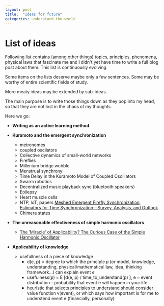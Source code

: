 ```yaml
---
layout: post
title:  "Ideas for future"
categories: understand-the-world
---
```


# List of ideas

Following list contains (among other things) topics, principles, phenomena, physical laws that fascinate me and I didn't yet have time to write a full blog post about them. This list is continuously evolving. 

Some items on the lists deserve maybe only a few sentences. Some may be worthy of entire scientific fields of study.

More meaty ideas may be extended by sub-ideas.

The main purpose is to write those things down as they pop into my head, so that they are not lost in the chaos of my thoughts.


Here we go:
- **Writing as an active learning method**
- **Kuramoto and the emergent synchronization** 
    - metronomes
    - coupled oscilators
    - Collective dynamics of small-world networks
    - Fireflies
    - Millenium bridge wobble
    - Menstrual synchrony
    - Time Delay in the Kuramoto Model of Coupled Oscillators 
    - Swarm robotics
    - Decentralized music playback sync (bluetooth speakers)   
    - Epilepsy
    - Heart muscle cells
    - NTP, IoT, papers [Meshed Emergent Firefly Synchronization](https://www.researchgate.net/publication/224097522_Emergent_Slot_Synchronization_in_Wireless_Networks), [Estimators for Time Synchronization—Survey, Analysis, and Outlook](https://www.mdpi.com/2624-831X/1/2/23)
    - Chimera states

- **The unreasonable effectiveness of simple harmonic oscillators**
    - [The ‘Miracle’ of Applicability? The Curious Case of the Simple Harmonic Oscillator](https://www.researchgate.net/publication/323833034_The_'Miracle'_of_Applicability_The_Curious_Case_of_the_Simple_Harmonic_Oscillator)


- **Applicability of knowledge**
    - usefullness of a piece of knowledge
        - d(e, p) = degree to which the principle *p* (or model, knowledge, understanding, physical/mathematical law, idea, thinking framework...) can explain event *e*
        - usefulness(p) = E \[d(e, p) / time_to_understand(p) \], e ~ event distribution - probability that event e will happen in your life.
        - heuristic that selects principles to understand should consider value function v(event), or which says how important is for me to understend event e (financially, personally)

